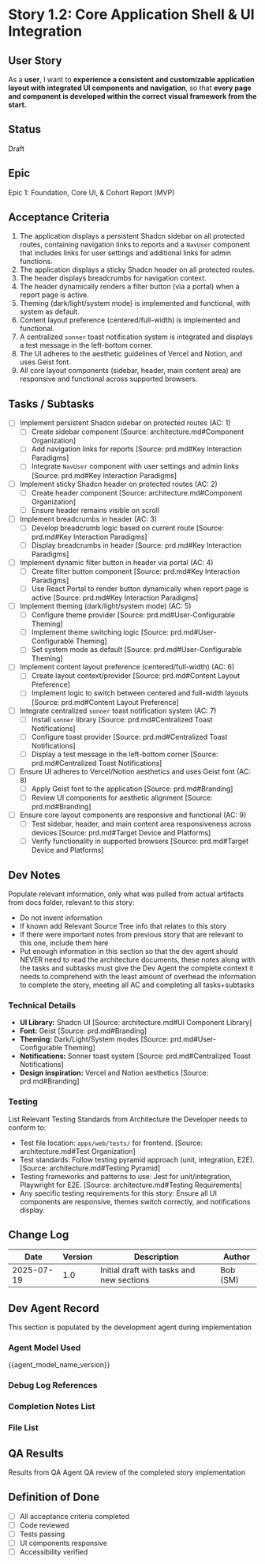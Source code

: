 # Story 1.2: Core Application Shell & UI Integration

## User Story
As a **user**,
I want to **experience a consistent and customizable application layout with integrated UI components and navigation**,
so that **every page and component is developed within the correct visual framework from the start.**

## Status
Draft

## Epic
Epic 1: Foundation, Core UI, & Cohort Report (MVP)

## Acceptance Criteria
1. The application displays a persistent Shadcn sidebar on all protected routes, containing navigation links to reports and a `NavUser` component that includes links for user settings and additional links for admin functions.
2. The application displays a sticky Shadcn header on all protected routes.
3. The header displays breadcrumbs for navigation context.
4. The header dynamically renders a filter button (via a portal) when a report page is active.
5. Theming (dark/light/system mode) is implemented and functional, with system as default.
6. Content layout preference (centered/full-width) is implemented and functional.
7. A centralized `sonner` toast notification system is integrated and displays a test message in the left-bottom corner.
8. The UI adheres to the aesthetic guidelines of Vercel and Notion, and uses Geist font.
9. All core layout components (sidebar, header, main content area) are responsive and functional across supported browsers.

## Tasks / Subtasks
- [ ] Implement persistent Shadcn sidebar on protected routes (AC: 1)
  - [ ] Create sidebar component [Source: architecture.md#Component Organization]
  - [ ] Add navigation links for reports [Source: prd.md#Key Interaction Paradigms]
  - [ ] Integrate `NavUser` component with user settings and admin links [Source: prd.md#Key Interaction Paradigms]
- [ ] Implement sticky Shadcn header on protected routes (AC: 2)
  - [ ] Create header component [Source: architecture.md#Component Organization]
  - [ ] Ensure header remains visible on scroll
- [ ] Implement breadcrumbs in header (AC: 3)
  - [ ] Develop breadcrumb logic based on current route [Source: prd.md#Key Interaction Paradigms]
  - [ ] Display breadcrumbs in header [Source: prd.md#Key Interaction Paradigms]
- [ ] Implement dynamic filter button in header via portal (AC: 4)
  - [ ] Create filter button component [Source: prd.md#Key Interaction Paradigms]
  - [ ] Use React Portal to render button dynamically when report page is active [Source: prd.md#Key Interaction Paradigms]
- [ ] Implement theming (dark/light/system mode) (AC: 5)
  - [ ] Configure theme provider [Source: prd.md#User-Configurable Theming]
  - [ ] Implement theme switching logic [Source: prd.md#User-Configurable Theming]
  - [ ] Set system mode as default [Source: prd.md#User-Configurable Theming]
- [ ] Implement content layout preference (centered/full-width) (AC: 6)
  - [ ] Create layout context/provider [Source: prd.md#Content Layout Preference]
  - [ ] Implement logic to switch between centered and full-width layouts [Source: prd.md#Content Layout Preference]
- [ ] Integrate centralized `sonner` toast notification system (AC: 7)
  - [ ] Install `sonner` library [Source: prd.md#Centralized Toast Notifications]
  - [ ] Configure toast provider [Source: prd.md#Centralized Toast Notifications]
  - [ ] Display a test message in the left-bottom corner [Source: prd.md#Centralized Toast Notifications]
- [ ] Ensure UI adheres to Vercel/Notion aesthetics and uses Geist font (AC: 8)
  - [ ] Apply Geist font to the application [Source: prd.md#Branding]
  - [ ] Review UI components for aesthetic alignment [Source: prd.md#Branding]
- [ ] Ensure core layout components are responsive and functional (AC: 9)
  - [ ] Test sidebar, header, and main content area responsiveness across devices [Source: prd.md#Target Device and Platforms]
  - [ ] Verify functionality in supported browsers [Source: prd.md#Target Device and Platforms]

## Dev Notes
Populate relevant information, only what was pulled from actual artifacts from docs folder, relevant to this story:
- Do not invent information
- If known add Relevant Source Tree info that relates to this story
- If there were important notes from previous story that are relevant to this one, include them here
- Put enough information in this section so that the dev agent should NEVER need to read the architecture documents, these notes along with the tasks and subtasks must give the Dev Agent the complete context it needs to comprehend with the least amount of overhead the information to complete the story, meeting all AC and completing all tasks+subtasks

### Technical Details
- **UI Library:** Shadcn UI [Source: architecture.md#UI Component Library]
- **Font:** Geist [Source: prd.md#Branding]
- **Theming:** Dark/Light/System modes [Source: prd.md#User-Configurable Theming]
- **Notifications:** Sonner toast system [Source: prd.md#Centralized Toast Notifications]
- **Design inspiration:** Vercel and Notion aesthetics [Source: prd.md#Branding]

### Testing
List Relevant Testing Standards from Architecture the Developer needs to conform to:
- Test file location: `apps/web/tests/` for frontend. [Source: architecture.md#Test Organization]
- Test standards: Follow testing pyramid approach (unit, integration, E2E). [Source: architecture.md#Testing Pyramid]
- Testing frameworks and patterns to use: Jest for unit/integration, Playwright for E2E. [Source: architecture.md#Testing Requirements]
- Any specific testing requirements for this story: Ensure all UI components are responsive, themes switch correctly, and notifications display.

## Change Log
| Date | Version | Description | Author |
|---|---|---|---|
| 2025-07-19 | 1.0 | Initial draft with tasks and new sections | Bob (SM) |

## Dev Agent Record
This section is populated by the development agent during implementation

### Agent Model Used
{{agent_model_name_version}}

### Debug Log References

### Completion Notes List

### File List

## QA Results
Results from QA Agent QA review of the completed story implementation

## Definition of Done
- [ ] All acceptance criteria completed
- [ ] Code reviewed
- [ ] Tests passing
- [ ] UI components responsive
- [ ] Accessibility verified